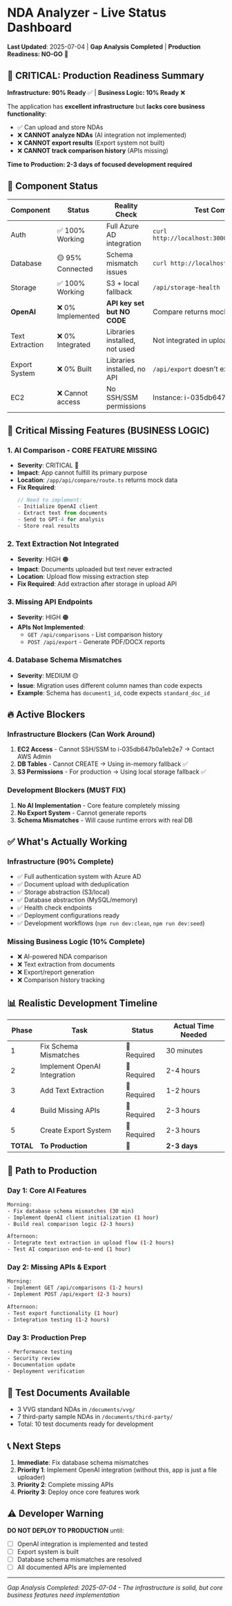 # NDA Analyzer - Live Status Dashboard

**Last Updated**: 2025-07-04 | **Gap Analysis Completed** | **Production Readiness: NO-GO** 🛑

## 🚨 CRITICAL: Production Readiness Summary

**Infrastructure: 90% Ready** ✅ | **Business Logic: 10% Ready** ❌

The application has **excellent infrastructure** but **lacks core business functionality**:
- ✅ Can upload and store NDAs
- ❌ **CANNOT analyze NDAs** (AI integration not implemented)
- ❌ **CANNOT export results** (Export system not built)
- ❌ **CANNOT track comparison history** (APIs missing)

**Time to Production: 2-3 days of focused development required**

## 🚦 Component Status

| Component | Status | Reality Check | Test Command |
|-----------|--------|---------------|--------------|
| Auth | ✅ 100% Working | Full Azure AD integration | `curl http://localhost:3000/api/auth/session` |
| Database | 🟡 95% Connected | Schema mismatch issues | `curl http://localhost:3000/api/test-db` |
| Storage | ✅ 100% Working | S3 + local fallback | `/api/storage-health` |
| **OpenAI** | ❌ 0% Implemented | **API key set but NO CODE** | Compare returns mock data |
| Text Extraction | ❌ 0% Integrated | Libraries installed, not used | Not integrated in upload |
| Export System | ❌ 0% Built | Libraries installed, no API | `/api/export` doesn't exist |
| EC2 | ❌ Cannot access | No SSH/SSM permissions | Instance: i-035db647b0a1eb2e7 |

## 🔴 Critical Missing Features (BUSINESS LOGIC)

### 1. **AI Comparison - CORE FEATURE MISSING**
- **Severity**: CRITICAL 🔴
- **Impact**: App cannot fulfill its primary purpose
- **Location**: `/app/api/compare/route.ts` returns mock data
- **Fix Required**: 
  ```typescript
  // Need to implement:
  - Initialize OpenAI client
  - Extract text from documents
  - Send to GPT-4 for analysis
  - Store real results
  ```

### 2. **Text Extraction Not Integrated**
- **Severity**: HIGH 🟠
- **Impact**: Documents uploaded but text never extracted
- **Location**: Upload flow missing extraction step
- **Fix Required**: Add extraction after storage in upload API

### 3. **Missing API Endpoints**
- **Severity**: HIGH 🟠
- **APIs Not Implemented**:
  - `GET /api/comparisons` - List comparison history
  - `POST /api/export` - Generate PDF/DOCX reports

### 4. **Database Schema Mismatches**
- **Severity**: MEDIUM 🟡
- **Issue**: Migration uses different column names than code expects
- **Example**: Schema has `document1_id`, code expects `standard_doc_id`

## 🔥 Active Blockers

### Infrastructure Blockers (Can Work Around)
1. **EC2 Access** - Cannot SSH/SSM to i-035db647b0a1eb2e7 → Contact AWS Admin
2. **DB Tables** - Cannot CREATE → Using in-memory fallback ✅
3. **S3 Permissions** - For production → Using local storage fallback ✅

### Development Blockers (MUST FIX)
1. **No AI Implementation** - Core feature completely missing
2. **No Export System** - Cannot generate reports
3. **Schema Mismatches** - Will cause runtime errors with real DB

## ✅ What's Actually Working

### Infrastructure (90% Complete)
- ✅ Full authentication system with Azure AD
- ✅ Document upload with deduplication
- ✅ Storage abstraction (S3/local)
- ✅ Database abstraction (MySQL/memory)
- ✅ Health check endpoints
- ✅ Deployment configurations ready
- ✅ Development workflows (`npm run dev:clean`, `npm run dev:seed`)

### Missing Business Logic (10% Complete)
- ❌ AI-powered NDA comparison
- ❌ Text extraction from documents
- ❌ Export/report generation
- ❌ Comparison history tracking

## 📊 Realistic Development Timeline

| Phase | Task | Status | Actual Time Needed |
|-------|------|--------|-------------------|
| 1 | Fix Schema Mismatches | 🔴 Required | 30 minutes |
| 2 | Implement OpenAI Integration | 🔴 Required | 2-4 hours |
| 3 | Add Text Extraction | 🔴 Required | 1-2 hours |
| 4 | Build Missing APIs | 🔴 Required | 2-3 hours |
| 5 | Create Export System | 🔴 Required | 2-3 hours |
| **TOTAL** | **To Production** | **🔴** | **2-3 days** |

## 🎯 Path to Production

### Day 1: Core AI Features
```bash
Morning:
- Fix database schema mismatches (30 min)
- Implement OpenAI client initialization (1 hour)
- Build real comparison logic (2-3 hours)

Afternoon:
- Integrate text extraction in upload flow (1-2 hours)
- Test AI comparison end-to-end (1 hour)
```

### Day 2: Missing APIs & Export
```bash
Morning:
- Implement GET /api/comparisons (1-2 hours)
- Implement POST /api/export (2-3 hours)

Afternoon:
- Test export functionality (1 hour)
- Integration testing (1-2 hours)
```

### Day 3: Production Prep
```bash
- Performance testing
- Security review
- Documentation update
- Deployment verification
```

## 🔧 Test Documents Available

- 3 VVG standard NDAs in `/documents/vvg/`
- 7 third-party sample NDAs in `/documents/third-party/`
- Total: 10 test documents ready for development

## 📞 Next Steps

1. **Immediate**: Fix database schema mismatches
2. **Priority 1**: Implement OpenAI integration (without this, app is just a file uploader)
3. **Priority 2**: Complete missing APIs
4. **Priority 3**: Deploy once core features work

## ⚠️ Developer Warning

**DO NOT DEPLOY TO PRODUCTION** until:
- [ ] OpenAI integration is implemented and tested
- [ ] Export system is built
- [ ] Database schema mismatches are resolved
- [ ] All documented APIs are implemented

---
*Gap Analysis Completed: 2025-07-04 - The infrastructure is solid, but core business features need implementation*